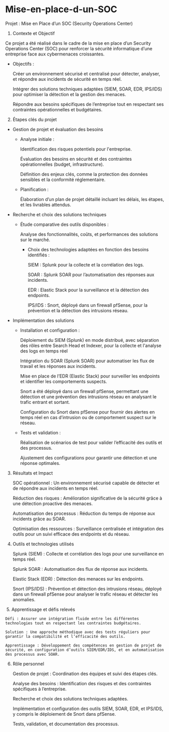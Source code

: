 # Mise-en-place-d-un-SOC

Projet : Mise en Place d’un SOC (Security Operations Center)
​
1. Contexte et Objectif

Ce projet a été réalisé dans le cadre de la mise en place d’un Security Operations Center (SOC) pour renforcer la sécurité informatique d’une entreprise face aux cybermenaces croissantes.

- Objectifs :

    Créer un environnement sécurisé et centralisé pour détecter, analyser, et répondre aux incidents de sécurité en temps réel.

    Intégrer des solutions techniques adaptées (SIEM, SOAR, EDR, IPS/IDS) pour optimiser la détection et la gestion des menaces.

    Répondre aux besoins spécifiques de l’entreprise tout en respectant ses contraintes opérationnelles et budgétaires.

 
2. Étapes clés du projet
- Gestion de projet et évaluation des besoins

    - Analyse initiale :

        Identification des risques potentiels pour l'entreprise.

        Évaluation des besoins en sécurité et des contraintes opérationnelles (budget, infrastructure).

        Définition des enjeux clés, comme la protection des données sensibles et la conformité réglementaire.

    - Planification :

        Élaboration d’un plan de projet détaillé incluant les délais, les étapes, et les livrables attendus.

- Recherche et choix des solutions techniques

    - Étude comparative des outils disponibles :

        Analyse des fonctionnalités, coûts, et performances des solutions sur le marché.

        - Choix des technologies adaptées en fonction des besoins identifiés :

            SIEM : Splunk pour la collecte et la corrélation des logs.

            SOAR : Splunk SOAR pour l’automatisation des réponses aux incidents.

            EDR : Elastic Stack pour la surveillance et la détection des endpoints.

            IPS/IDS : Snort, déployé dans un firewall pfSense, pour la prévention et la détection des intrusions réseau.

- Implémentation des solutions

    - Installation et configuration :

        Déploiement du SIEM (Splunk) en mode distribué, avec séparation des rôles entre Search Head et Indexer, pour la collecte et l'analyse des logs en temps réel

        Intégration du SOAR (Splunk SOAR) pour automatiser les flux de travail et les réponses aux incidents.

        Mise en place de l’EDR (Elastic Stack) pour surveiller les endpoints et identifier les comportements suspects.

        Snort a été déployé dans un firewall pfSense, permettant une détection et une prévention des intrusions réseau en analysant le trafic entrant et sortant.

        Configuration du Snort dans pfSense pour fournir des alertes en temps réel en cas d’intrusion ou de comportement suspect sur le réseau.

    - Tests et validation :

        Réalisation de scénarios de test pour valider l’efficacité des outils et des processus.

        Ajustement des configurations pour garantir une détection et une réponse optimales.

 
3. Résultats et Impact

    SOC opérationnel : Un environnement sécurisé capable de détecter et de répondre aux incidents en temps réel.

    Réduction des risques : Amélioration significative de la sécurité grâce à une détection proactive des menaces.

    Automatisation des processus : Réduction du temps de réponse aux incidents grâce au SOAR.

    Optimisation des ressources : Surveillance centralisée et intégration des outils pour un suivi efficace des endpoints et du réseau.

 
4. Outils et technologies utilisés

    Splunk (SIEM) : Collecte et corrélation des logs pour une surveillance en temps réel.

    Splunk SOAR : Automatisation des flux de réponse aux incidents.

    Elastic Stack (EDR) : Détection des menaces sur les endpoints.

    Snort (IPS/IDS) : Prévention et détection des intrusions réseau, déployé dans un firewall pfSense pour analyser le trafic réseau et détecter les anomalies.

​
5. Apprentissage et défis relevés

    Défi : Assurer une intégration fluide entre les différentes technologies tout en respectant les contraintes budgétaires.

    Solution : Une approche méthodique avec des tests réguliers pour garantir la compatibilité et l’efficacité des outils.

    Apprentissage : Développement des compétences en gestion de projet de sécurité, en configuration d’outils SIEM/EDR/IDS, et en automatisation des processus avec SOAR.

6. Rôle personnel

    Gestion de projet : Coordination des équipes et suivi des étapes clés.

    Analyse des besoins : Identification des risques et des contraintes spécifiques à l’entreprise.

    Recherche et choix des solutions techniques adaptées.

    Implémentation et configuration des outils SIEM, SOAR, EDR, et IPS/IDS, y compris le déploiement de Snort dans pfSense.

    Tests, validation, et documentation des processus.
